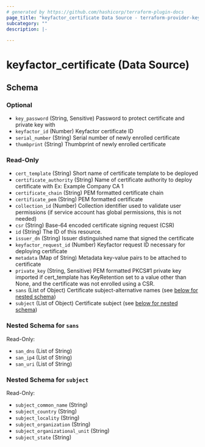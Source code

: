 ```yaml
---
# generated by https://github.com/hashicorp/terraform-plugin-docs
page_title: "keyfactor_certificate Data Source - terraform-provider-keyfactor"
subcategory: ""
description: |-
  
---
```


# keyfactor_certificate (Data Source)





<!-- schema generated by tfplugindocs -->
## Schema

### Optional

- `key_password` (String, Sensitive) Password to protect certificate and private key with
- `keyfactor_id` (Number) Keyfactor certificate ID
- `serial_number` (String) Serial number of newly enrolled certificate
- `thumbprint` (String) Thumbprint of newly enrolled certificate

### Read-Only

- `cert_template` (String) Short name of certificate template to be deployed
- `certificate_authority` (String) Name of certificate authority to deploy certificate with Ex: Example Company CA 1
- `certificate_chain` (String) PEM formatted certificate chain
- `certificate_pem` (String) PEM formatted certificate
- `collection_id` (Number) Collection identifier used to validate user permissions (if service account has global permissions, this is not needed)
- `csr` (String) Base-64 encoded certificate signing request (CSR)
- `id` (String) The ID of this resource.
- `issuer_dn` (String) Issuer distinguished name that signed the certificate
- `keyfactor_request_id` (Number) Keyfactor request ID necessary for deploying certificate
- `metadata` (Map of String) Metadata key-value pairs to be attached to certificate
- `private_key` (String, Sensitive) PEM formatted PKCS#1 private key imported if cert_template has KeyRetention set to a value other than None, and the certificate was not enrolled using a CSR.
- `sans` (List of Object) Certificate subject-alternative names (see [below for nested schema](#nestedatt--sans))
- `subject` (List of Object) Certificate subject (see [below for nested schema](#nestedatt--subject))

<a id="nestedatt--sans"></a>
### Nested Schema for `sans`

Read-Only:

- `san_dns` (List of String)
- `san_ip4` (List of String)
- `san_uri` (List of String)


<a id="nestedatt--subject"></a>
### Nested Schema for `subject`

Read-Only:

- `subject_common_name` (String)
- `subject_country` (String)
- `subject_locality` (String)
- `subject_organization` (String)
- `subject_organizational_unit` (String)
- `subject_state` (String)


